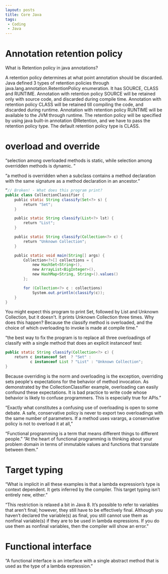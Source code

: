 ```yaml
---
layout: posts
title: Core Java
tags:
 - Coding
 - Java
---
```


# Annotation retention policy
What is Retention policy in java annotations?

A retention policy determines at what point annotation should be discarded.
Java defined 3 types of retention policies through java.lang.annotation.RetentionPolicy enumeration. It has SOURCE, CLASS and RUNTIME.
Annotation with retention policy SOURCE will be retained only with source code, and discarded during compile time.
Annotation with retention policy CLASS will be retained till compiling the code, and discarded during runtime.
Annotation with retention policy RUNTIME will be available to the JVM through runtime.
The retention policy will be specified by using java built-in annotation @Retention, and we have to pass the retention policy type.
The default retention policy type is CLASS.

# overload and override
“selection among overloaded methods is static, while selection among overridden methods is dynamic. ”

“a method is overridden when a subclass contains a method declaration with the same signature as a method declaration in an ancestor.”

```java
“// Broken! - What does this program print?
public class CollectionClassifier {
    public static String classify(Set<?> s) {
        return "Set";
    }

    public static String classify(List<?> lst) {
        return "List";
    }

    public static String classify(Collection<?> c) {
        return "Unknown Collection";
    }

    public static void main(String[] args) {
        Collection<?>[] collections = {
            new HashSet<String>(),
            new ArrayList<BigInteger>(),
            new HashMap<String, String>().values()
        };

        for (Collection<?> c : collections)
            System.out.println(classify(c));
    }
}
```
You might expect this program to print Set, followed by List and Unknown Collection, but it doesn't. It prints Unknown Collection three times. Why does this happen? Because the classify method is overloaded, and the choice of which overloading to invoke is made at compile time.”


“the best way to fix the program is to replace all three overloadings of classify with a single method that does an explicit instanceof test:
```java
public static String classify(Collection<?> c) {
    return c instanceof Set  ? "Set" :
           c instanceof List ? "List" : "Unknown Collection";
}
```
Because overriding is the norm and overloading is the exception, overriding sets people's expectations for the behavior of method invocation. As demonstrated by the CollectionClassifier example, overloading can easily confound these expectations. It is bad practice to write code whose behavior is likely to confuse programmers. This is especially true for APIs.”


“Exactly what constitutes a confusing use of overloading is open to some debate. A safe, conservative policy is never to export two overloadings with the same number of parameters. If a method uses varargs, a conservative policy is not to overload it at all,”

“Functional programming is a term that means different things to different people.”
“At the heart of functional programming is thinking about your problem domain in terms of immutable values and functions that translate between them.”

# Target typing
“What is implicit in all these examples is that a lambda expression’s type is context dependent. It gets inferred by the compiler. This target typing isn’t entirely new, either.”

“This restriction is relaxed a bit in Java 8. It’s possible to refer to variables that aren’t final; however, they still have to be effectively final. Although you haven’t declared the variable(s) as final, you still cannot use them as nonfinal variable(s) if they are to be used in lambda expressions. If you do use them as nonfinal variables, then the compiler will show an error.”


# Functional interface
“A functional interface is an interface with a single abstract method that is used as the type of a lambda expression.”




